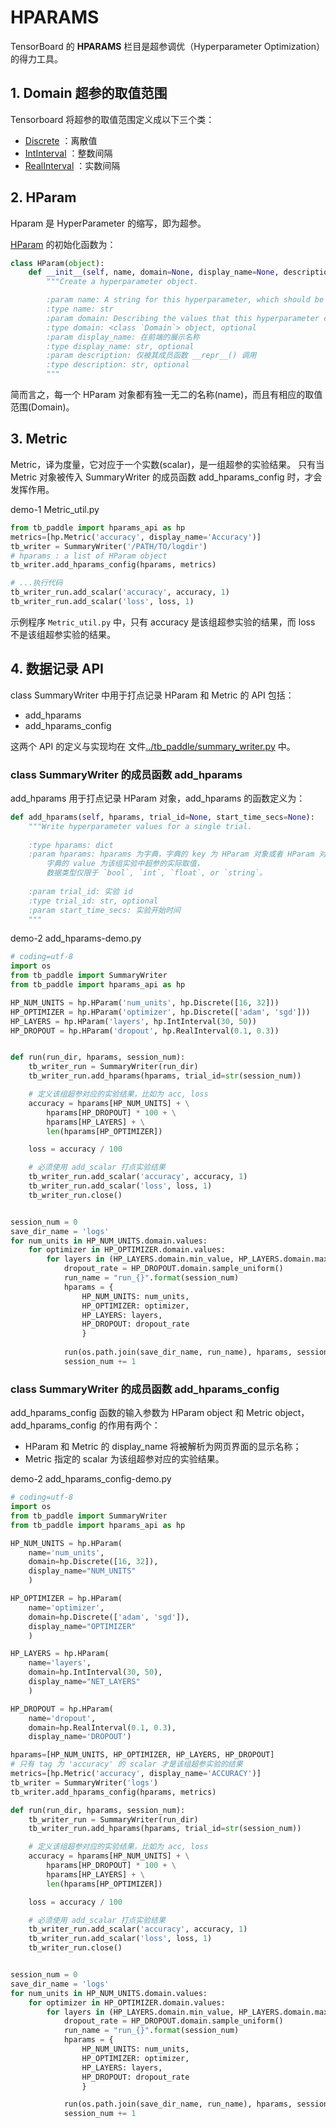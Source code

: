 # HPARAMS

TensorBoard 的 **HPARAMS** 栏目是超参调优（Hyperparameter Optimization）的得力工具。

## 1. Domain 超参的取值范围

Tensorboard 将超参的取值范围定义成以下三个类：

* [Discrete](./HPARAMS/Discrete.md)  ：离散值
* [IntInterval](./HPARAMS/IntInterval.md) ：整数间隔
* [RealInterval](./HPARAMS/RealInterval.md) ：实数间隔

## 2. HParam

Hparam 是 HyperParameter 的缩写，即为超参。


[HParam](../tb_paddle/hparams_summary.py) 的初始化函数为：

```python
class HParam(object):
    def __init__(self, name, domain=None, display_name=None, description=None):
        """Create a hyperparameter object.

        :param name: A string for this hyperparameter, which should be unique within an experiment.
        :type name: str
        :param domain: Describing the values that this hyperparameter can take on.
        :type domain: <class `Domain`> object, optional
        :param display_name: 在前端的展示名称
        :type display_name: str, optional
        :param description: 仅被其成员函数 __repr__() 调用
        :type description: str, optional
        """
```

简而言之，每一个 HParam 对象都有独一无二的名称(name)，而且有相应的取值范围(Domain)。

## 3. Metric

Metric，译为度量，它对应于一个实数(scalar)，是一组超参的实验结果。
只有当 Metric 对象被传入 SummaryWriter 的成员函数 add_hparams_config 时，才会发挥作用。

demo-1 Metric_util.py

```python
from tb_paddle import hparams_api as hp
metrics=[hp.Metric('accuracy', display_name='Accuracy')]
tb_writer = SummaryWriter('/PATH/TO/logdir')
# hparams : a list of HParam object
tb_writer.add_hparams_config(hparams, metrics) 

# ...执行代码
tb_writer_run.add_scalar('accuracy', accuracy, 1)
tb_writer_run.add_scalar('loss', loss, 1)
```

示例程序 `Metric_util.py` 中，只有 accuracy 是该组超参实验的结果，而 loss 不是该组超参实验的结果。

## 4. 数据记录 API 

class SummaryWriter 中用于打点记录 HParam 和 Metric 的 API 包括：

* add_hparams
* add_hparams_config


这两个 API 的定义与实现均在
文件[../tb_paddle/summary_writer.py](../tb_paddle/summary_writer.py) 中。

### class SummaryWriter 的成员函数 add_hparams

add_hparams 用于打点记录 HParam 对象，add_hparams 的函数定义为：

```python
def add_hparams(self, hparams, trial_id=None, start_time_secs=None):
    """Write hyperparameter values for a single trial.
    
    :type hparams: dict
    :param hparams: hparams 为字典，字典的 key 为 HParam 对象或者 HParam 对象的 name,
        字典的 value 为该组实验中超参的实际取值，
        数据类型仅限于 `bool`, `int`, `float`, or `string`。
    
    :param trial_id: 实验 id
    :type trial_id: str, optional
    :param start_time_secs: 实验开始时间
    """
```

demo-2 add_hparams-demo.py

```python
# coding=utf-8
import os
from tb_paddle import SummaryWriter
from tb_paddle import hparams_api as hp

HP_NUM_UNITS = hp.HParam('num_units', hp.Discrete([16, 32]))
HP_OPTIMIZER = hp.HParam('optimizer', hp.Discrete(['adam', 'sgd']))
HP_LAYERS = hp.HParam('layers', hp.IntInterval(30, 50))
HP_DROPOUT = hp.HParam('dropout', hp.RealInterval(0.1, 0.3))


def run(run_dir, hparams, session_num):
    tb_writer_run = SummaryWriter(run_dir)
    tb_writer_run.add_hparams(hparams, trial_id=str(session_num))

    # 定义该组超参对应的实验结果，比如为 acc, loss
    accuracy = hparams[HP_NUM_UNITS] + \
        hparams[HP_DROPOUT] * 100 + \
        hparams[HP_LAYERS] + \
        len(hparams[HP_OPTIMIZER])

    loss = accuracy / 100

    # 必须使用 add_scalar 打点实验结果
    tb_writer_run.add_scalar('accuracy', accuracy, 1)
    tb_writer_run.add_scalar('loss', loss, 1)
    tb_writer_run.close()


session_num = 0
save_dir_name = 'logs'
for num_units in HP_NUM_UNITS.domain.values:
    for optimizer in HP_OPTIMIZER.domain.values:
        for layers in (HP_LAYERS.domain.min_value, HP_LAYERS.domain.max_value):
            dropout_rate = HP_DROPOUT.domain.sample_uniform()
            run_name = "run_{}".format(session_num)
            hparams = {
                HP_NUM_UNITS: num_units,
                HP_OPTIMIZER: optimizer,
                HP_LAYERS: layers,
                HP_DROPOUT: dropout_rate
                }
                       
            run(os.path.join(save_dir_name, run_name), hparams, session_num)
            session_num += 1
```


### class SummaryWriter 的成员函数 add_hparams_config

add_hparams_config 函数的输入参数为 HParam object 和 Metric object，
add_hparams_config 的作用有两个：

* HParam 和 Metric 的 display_name 将被解析为网页界面的显示名称；
* Metric 指定的 scalar 为该组超参对应的实验结果。

demo-2 add_hparams_config-demo.py

```python
# coding=utf-8
import os
from tb_paddle import SummaryWriter
from tb_paddle import hparams_api as hp

HP_NUM_UNITS = hp.HParam(
    name='num_units',
    domain=hp.Discrete([16, 32]),
    display_name="NUM_UNITS"
    )

HP_OPTIMIZER = hp.HParam(
    name='optimizer',
    domain=hp.Discrete(['adam', 'sgd']),
    display_name="OPTIMIZER"
    )

HP_LAYERS = hp.HParam(
    name='layers',
    domain=hp.IntInterval(30, 50),
    display_name="NET_LAYERS"
    )

HP_DROPOUT = hp.HParam(
    name='dropout',
    domain=hp.RealInterval(0.1, 0.3),
    display_name='DROPOUT')

hparams=[HP_NUM_UNITS, HP_OPTIMIZER, HP_LAYERS, HP_DROPOUT]
# 只有 tag 为 'accuracy' 的 scalar 才是该组超参实验的结果 
metrics=[hp.Metric('accuracy', display_name='ACCURACY')]
tb_writer = SummaryWriter('logs')
tb_writer.add_hparams_config(hparams, metrics)

def run(run_dir, hparams, session_num):
    tb_writer_run = SummaryWriter(run_dir)
    tb_writer_run.add_hparams(hparams, trial_id=str(session_num))

    # 定义该组超参对应的实验结果，比如为 acc, loss
    accuracy = hparams[HP_NUM_UNITS] + \
        hparams[HP_DROPOUT] * 100 + \
        hparams[HP_LAYERS] + \
        len(hparams[HP_OPTIMIZER])

    loss = accuracy / 100

    # 必须使用 add_scalar 打点实验结果
    tb_writer_run.add_scalar('accuracy', accuracy, 1)
    tb_writer_run.add_scalar('loss', loss, 1)
    tb_writer_run.close()


session_num = 0
save_dir_name = 'logs'
for num_units in HP_NUM_UNITS.domain.values:
    for optimizer in HP_OPTIMIZER.domain.values:
        for layers in (HP_LAYERS.domain.min_value, HP_LAYERS.domain.max_value):
            dropout_rate = HP_DROPOUT.domain.sample_uniform()
            run_name = "run_{}".format(session_num)
            hparams = {
                HP_NUM_UNITS: num_units,
                HP_OPTIMIZER: optimizer,
                HP_LAYERS: layers,
                HP_DROPOUT: dropout_rate
                }

            run(os.path.join(save_dir_name, run_name), hparams, session_num)
            session_num += 1
```


